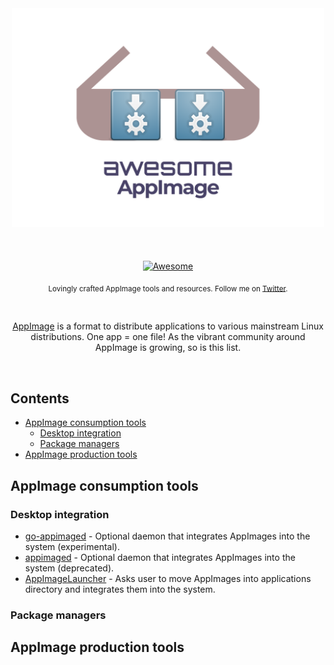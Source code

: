 <div align="center">
	<div>
		<img width="500" src="media/logo.svg" alt="Awesome AppImage">
	</div>
	<br>
	<br>
	<br>
	<a href="https://awesome.re">
		<img src="https://awesome.re/badge-flat2.svg" alt="Awesome">
	</a>
	<p>
		<sub>Lovingly crafted AppImage tools and resources. Follow me on <a href="https://twitter.com/probonopd">Twitter</a>.</sub>
	</p>
	<br>
	<p>
		<a href="https://appimage.org">AppImage</a> is a format to distribute applications to various mainstream Linux distributions. One app = one file! As the vibrant community around AppImage is growing, so is this list.
	</p>
	<br>
</div>

## Contents

- [AppImage consumption tools](#appimage-consumption-tools)
	- [Desktop integration](#desktop-integration)
	- [Package managers](#package-managers)
- [AppImage production tools](#appimage-production-tools)

## AppImage consumption tools

### Desktop integration

- [go-appimaged](https://github.com/probonopd/go-appimage/tree/master/src/appimaged) - Optional daemon that integrates AppImages into the system (experimental).
- [appimaged](https://github.com/AppImage/appimaged) - Optional daemon that integrates AppImages into the system (deprecated).
- [AppImageLauncher](https://github.com/TheAssassin/AppImageLauncher) - Asks user to move AppImages into applications directory and integrates them into the system.

### Package managers

## AppImage production tools
